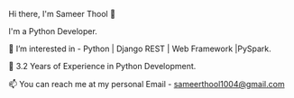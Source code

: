 Hi there, I'm Sameer Thool 👋

I'm a Python Developer.

👀 I’m interested in - Python | Django REST |  Web Framework |PySpark.

💼 3.2 Years of Experience in Python Development.

📫 You can reach me at my personal Email - sameerthool1004@gmail.com


       


 


 
